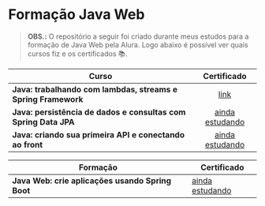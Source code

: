 <html>

<h1> Formação Java Web </h1>

> <b>OBS.:</b> O repositório a seguir foi criado durante meus estudos para a formação de Java Web pela Alura. Logo abaixo é possível ver quais cursos fiz e os certificados 📚.

| Curso                                                                      | Certificado                                                                                                                                               |
| -------------------------------------------------------------------------- | ----------------------------------------------------------------------------------------------------------------------------------------------------------- |
| <b>Java: trabalhando com lambdas, streams e Spring Framework </b>                           | <center><a href="https://cursos.alura.com.br/certificate/577d3879-8f50-4ddd-a2db-e5b49bce94a8?lang=pt_BR">link</a></center>  |
| <b>Java: persistência de dados e consultas com Spring Data JPA</b>                 | <center><a href="https://cursos.alura.com.br/certificate/a6679680-702b-402b-b10b-34223885f21e?lang=pt_BR">ainda estudando</a></center>                           |
| <b>Java: criando sua primeira API e conectando ao front</b>                 | <center><a href="">ainda estudando</a></center>                           |

| Formação                                                                    | Certificado                                                                                                                                             |
| -------------------------------------------------------------------------- | ----------------------------------------------------------------------------------------------------------------------------------------------------------- |
| <b>Java Web: crie aplicações usando Spring Boot</b> | <a href="">ainda estudando</a>                                                  |

</html>
